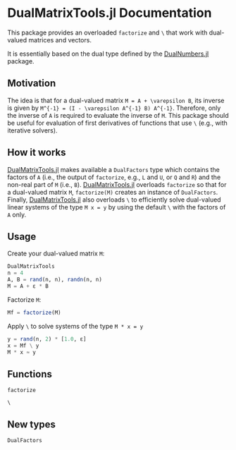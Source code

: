 # DualMatrixTools.jl Documentation

This package provides an overloaded `factorize` and `\` that work with dual-valued matrices and vectors.

It is essentially based on the dual type defined by the [DualNumbers.jl](https://github.com/JuliaDiff/DualNumbers.jl) package.

## Motivation

The idea is that for a dual-valued matrix ``M = A + \varepsilon B``, its inverse is given by
``M^{-1} = (I - \varepsilon A^{-1} B) A^{-1}``.
Therefore, only the inverse of ``A`` is required to evaluate the inverse of ``M``.
This package should be useful for evaluation of first derivatives of functions that use `\` (e.g., with iterative solvers).

## How it works

[DualMatrixTools.jl](https://github.com/briochemc/DualMatrixTools.jl.git) makes available a `DualFactors` type which contains the factors of ``A`` (i.e., the output of `factorize`, e.g., ``L`` and ``U``, or ``Q`` and ``R``) and the non-real part of ``M`` (i.e., ``B``).
[DualMatrixTools.jl](https://github.com/briochemc/DualMatrixTools.jl.git) overloads `factorize` so that for a dual-valued matrix `M`, `factorize(M)` creates an instance of `DualFactors`.
Finally, [DualMatrixTools.jl](https://github.com/briochemc/DualMatrixTools.jl.git) also overloads `\` to efficiently solve dual-valued linear systems of the type ``M x = y`` by using the default `\` with the factors of ``A`` only.

## Usage

Create your dual-valued matrix `M`:

```julia
DualMatrixTools
n = 4
A, B = rand(n, n), randn(n, n)
M = A + ε * B
```

Factorize `M`:

```julia
Mf = factorize(M)
```

Apply `\` to solve systems of the type `M * x = y`

```julia
y = rand(n, 2) * [1.0, ε]
x = Mf \ y
M * x ≈ y
```

## Functions

```@docs
factorize
```

```@docs
\
```

## New types

```@docs
DualFactors
```
